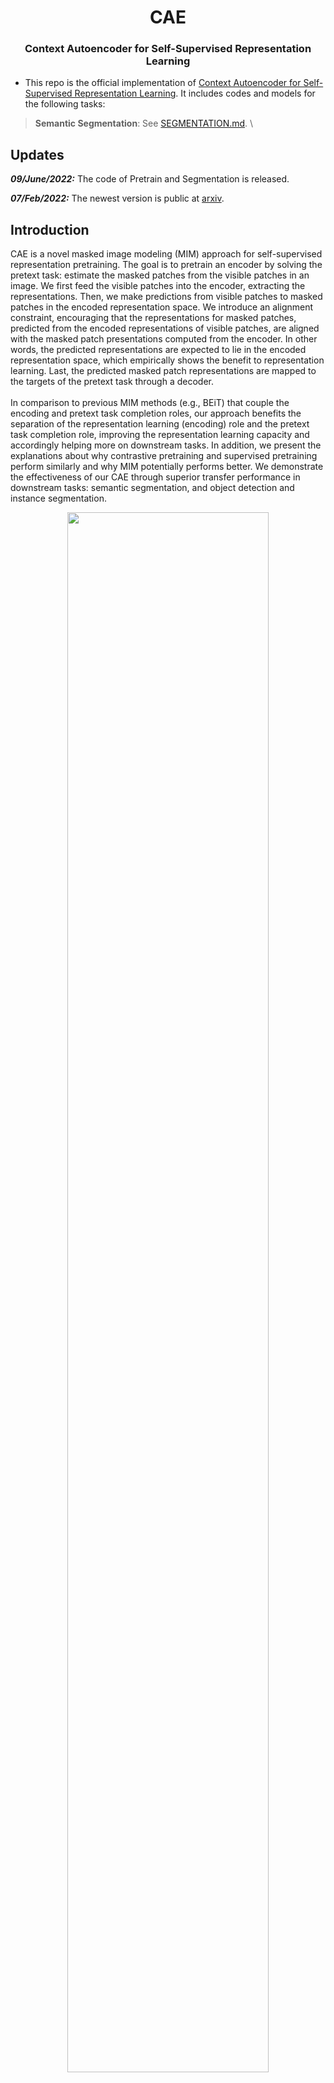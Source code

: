 <div align="center">
<h1>CAE</h1>
<h3>Context Autoencoder for Self-Supervised Representation Learning</h3>
</div>

* This repo is the official implementation of [Context Autoencoder for Self-Supervised Representation Learning](https://arxiv.org/abs/2202.03026). It includes codes and models for the following tasks:
> **Semantic Segmentation**: See [SEGMENTATION.md](Segmentation/README.md). \



## Updates

***09/June/2022:***  The code of Pretrain and Segmentation is released.

***07/Feb/2022:***  The newest version is public at [arxiv](https://arxiv.org/abs/2202.03026).



## Introduction
CAE is a novel masked image modeling (MIM) approach for self-supervised representation pretraining. The goal is to pretrain an encoder by solving the pretext task: estimate the masked patches from the visible patches in an image. We first feed the visible patches into the encoder, extracting the representations. Then, we make predictions from visible patches to masked patches in the encoded representation space. We introduce an alignment constraint, encouraging that the representations for masked patches, predicted from the encoded representations of visible patches, are aligned with the masked patch presentations computed from the encoder. In other words, the predicted representations are expected to lie in the encoded representation space, which empirically shows the benefit to representation learning. Last, the predicted masked patch representations are mapped to the targets of the pretext task through a decoder. 
<br />  
In comparison to previous MIM methods (e.g., BEiT) that couple the encoding and pretext task completion roles, our approach benefits the separation of the representation learning (encoding) role and the pretext task completion role, improving the representation learning capacity and accordingly helping more on downstream tasks. In addition, we present the explanations about why contrastive pretraining and supervised pretraining perform similarly and why MIM potentially performs better. We demonstrate the effectiveness of our CAE through superior transfer performance in downstream tasks: semantic segmentation, and object detection and instance segmentation.

<div align=center><img src="https://github.com/PaddlePaddle/VIMER/blob/main/CAE/figs/CAE2.png" width="80%"></div>

## Result on ImageNet-1K

|   model  | pretrain | Linear Prob | accuracy | weight |
|:--------:|:--------:|:--------:|:--------:| :--------:|
| Vit-Base |   800e   |   90e   |   69.32%  | [Vit-Base-800e](https://vimer.bj.bcebos.com/CAE/pt_ep800_fp32_checkpoint-799.pd)|
|



## Usage

* Environment requirements
```bash
python 3.7
cuda: 11.0
cudnn: 8.0.4
gcc 8.2
```


* Installation PaddlePaddle
```
This code base needs to be executed on the [develep paddle](ttps://vimer.bj.bcebos.com/CAE/paddlepaddle_gpu-0.0.0-cp37-cp37m-linux_x86_64.whl):
python3 -m pip install paddlepaddle_gpu-0.0.0-cp37-cp37m-linux_x86_64.whl)

```

* Install requirements
CAE dependencies are listed in file `requirements.txt`, you can use the following command to install the dependencies.
```
python3 -m pip install --upgrade -r requirements.txt -i https://mirror.baidu.com/pypi/simple
```

### Training
A typical command To pre-train Vit-Base (recommended default) with multi-nodes distributed training, run the following on 4 nodes with 8 GPUs each:

```
DATA_PATH=/path/to/ImageNet1K/train
TOKENIZER_PATH=/path/to/dalle-weights
OUTPUT_DIR=/path/to/output
INIT_MODEL=/path/to/init_model

FLAGS_cudnn_exhaustive_search=True

python -m paddle.distributed.launch --gpus="0,1,2,3,4,5,6,7" tools/run_cae_pretraining.py \
  --data_path ${DATA_PATH} \
  --output_dir ${OUTPUT_DIR} \
  --model cae_base_patch16_224_8k_vocab --discrete_vae_weight_path ${TOKENIZER_PATH} \
  --batch_size 64 --lr 1.5e-3 --warmup_epochs 10 --epochs 800 \
  --clip_grad 3.0 --layer_scale_init_value 0.1 \
  --imagenet_default_mean_and_std \
  --color_jitter 0 \
  --drop_path 0 \
  --sincos_pos_emb \
  --mask_generator block \
  --num_mask_patches 75 \
  --decoder_layer_scale_init_value 0.1 \
  --no_auto_resume \
  --save_ckpt_freq 50 \
  --exp_name $my_name \
  --regressor_depth 4 \
  --seed 0 \
  --log_dir vdl \
  --num_decoder_self_attention 4 \
  --dual_loss_weight 2 \
  --dual_path_ema 0 \
  --resume INIT_MODEL
```
**Notes:** 
- The INIT_MODEL can be loaded from [pt_model](https://vimer.bj.bcebos.com/CAE/pt_init.pdparams)


### Linear Probing
A typical command To run Linear Probing of  Vit-Base (recommended default) with multi-nodes distributed training, run the following on 4 nodes with 8 GPUs each:

```
DATA_PATH=/path/to/ImageNet1K
OUTPUT_DIR=/path/to/output 
MODEL_PATH=/path/to/pretrain_model

python -m paddle.distributed.launch \
    --gpus="0,1,2,3,4,5,6,7" \
    tools/run_linear_probing.py \
    --model cae_base_patch16_224 \
    --finetune $MODEL_PATH \
    --nb_classes 1000 \
    --batch_size 512 \
    --epochs 90 \
    --blr 0.1 \
    --weight_decay 0.0 \
    --dist_eval \
    --data_path ${DATA_PATH} \
    --output_dir $OUTPUT_DIR'_linearprobing' \
    --log_dir $OUTPUT_DIR \
    --enable_linear_eval \
    --use_cls \
    --dist_eval \
    --save_freq 50 \
    --disable_rel_pos_bias \
    --linear_type standard \

```

### Attentive Probing
A typical command to run attentive probing of  Vit-Base (recommended default) with multi-nodes distributed training, run the following on 4 nodes with 8 GPUs each:

```
DATA_PATH=/path/to/ImageNet1K
OUTPUT_DIR=/path/to/output 
MODEL_PATH=/path/to/pretrain_model

python -m paddle.distributed.launch \
    --gpus="0,1,2,3,4,5,6,7" \
    tools/run_attentive_probing.py \
    --model cae_base_patch16_224 --data_path $DATA_PATH \
    --finetune $MODEL_PATH \
    --nb_classes 1000 --data_set IMNET --imagenet_default_mean_and_std \
    --output_dir $OUTPUT_DIR --batch_size 256 --lr 0.4 --update_freq 1 \
    --warmup_epochs 10 --epochs 90 \
    --weight_decay 0 --smoothing 0.0 --layer_decay 1.0 --drop_path 0.0 \
    --color_jitter 0.0 --mixup 0.0 --cutmix 0.0 --reprob 0.0 \
    --opt sgd --momentum 0.9 \
    --enable_linear_eval \
    --use_cls \
    --dist_eval \
    --no_auto_resume \
    --save_ckpt_freq 50 \
    --linear_type simple 
```




### Finetune
A typical command to run finetune of  Vit-Base (recommended default) with multi-nodes distributed training, run the following on 4 nodes with 8 GPUs each:

```
DATA_PATH=/path/to/ImageNet1K
OUTPUT_DIR=/path/to/output 
MODEL_PATH=/path/to/pretrain_model

python -m paddle.distributed.launch \
    --gpus="0,1,2,3,4,5,6,7" \
    tools/run_class_finetuning.py \
    --model cae_base_patch16_224 \
    --data_path $DATA_PATH \
    --finetune $MODEL_PATH \
    --nb_classes 1000 \
    --data_set IMNET \
    --output_dir $OUTPUT_DIR \
    --batch_size 128 \
    --lr 8e-3 --update_freq 1 \
    --warmup_epochs 5 --epochs 100 --layer_decay 0.65 --drop_path 0.1 \
    --weight_decay 0.05 --mixup 0.8 --cutmix 1.0 \
    --sin_pos_emb \
    --dist_eval \
    --no_auto_resume
```




## Citing Context Autoencoder for Self-Supervised Representation Learning
```
@article{chen2022context,
  title={Context autoencoder for self-supervised representation learning},
  author={Chen, Xiaokang and Ding, Mingyu and Wang, Xiaodi and Xin, Ying and Mo, Shentong and Wang, Yunhao and Han, Shumin and Luo, Ping and Zeng, Gang and Wang, Jingdong},
  journal={arXiv preprint arXiv:2202.03026},
  year={2022}
}
```

